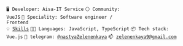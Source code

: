 <code>🖥 Developer: Aisa-IT Service</code>
<code>⚪ Community: VueJS</code>
<code>👷 Speciality: Software engineer / Frontend</code><br>
<code>💡 [Skills](SKILLS.md)</code>
<code>🧑‍💻 Languages: JavaScript, TypeScript</code>
<code>📦 Tech stack: Vue.js</code>
<code>💬 telegram: [@nastyaZelenenkaya](https://telegram.me/nastyaZelenenkaya)</code>
<code>📫 [zelenenkaya9@gmail.com](mailto:zelenenkaya9@gmail.com)</code>
